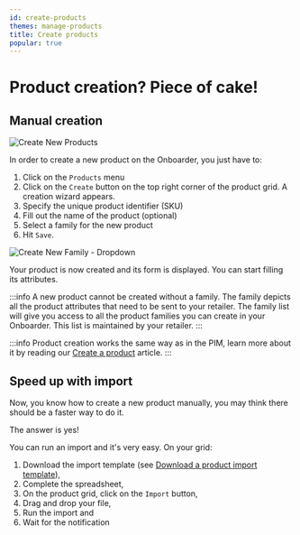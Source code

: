 ```yaml
---
id: create-products
themes: manage-products
title: Create products
popular: true
---
```


# Product creation? Piece of cake!
## Manual creation
![Create New Products](../img/SUPPLIER_Products_CreateNewProduct.png)

In order to create a new product on the Onboarder, you just have to:
1. Click on the `Products` menu
1. Click on the `Create` button on the top right corner of the product grid. A creation wizard appears.
1. Specify the unique product identifier (SKU)
1. Fill out the name of the product (optional)
1. Select a family for the new product
1. Hit `Save`.

![Create New Family - Dropdown](../img/SUPPLIER_Products_CreateNewProductFamilyDropdown.png)

Your product is now created and its form is displayed. You can start filling its attributes.

:::info
A new product cannot be created without a family. The family depicts all the product attributes that need to be sent to your retailer.
The family list will give you access to all the product families you can create in your Onboarder. This list is maintained by your retailer.
:::

:::info
Product creation works the same way as in the PIM, learn more about it by reading our [Create a product](https://help.akeneo.com/articles/create-a-product.html#create-a-product) article.
:::

## Speed up with import
Now, you know how to create a new product manually, you may think there should be a faster way to do it.

The answer is yes!

You can run an import and it's very easy.
On your grid:
1. Download the import template (see [Download a product import template](dwl-product-import-tpl.html)),
1. Complete the spreadsheet,
1. On the product grid, click on the `Import` button,
1. Drag and drop your file,
1. Run the import and
1. Wait for the notification
